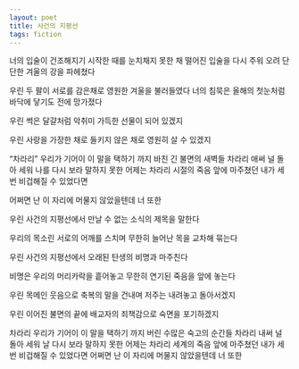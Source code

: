 ```yaml
---
layout: poet
title: 사건의 지평선
tags: fiction
---
```


너의 입술이 건조해지기
시작한 때를 눈치채지 못한 채
떨어진 입술을 다시 주워 오려
단단한 겨울의 강을 파헤쳤다

우린 두 팔이 서로를 감은채로
영원한 겨울을 불러들였다
너의 침묵은 올해의 첫눈처럼
바닥에 닿기도 전에 망가졌다

우린 썩은 달걀처럼
악취미 가득한 선물이
되어 있겠지

우린 사랑을 가장한 채로
들키지 않은 채로
영원히 살 수 있겠지

“차라리”
우리가 기어이 이 말을 택하기 까지
바친 긴 불면의 새벽들
차라리
애써 널 돌아 세워 나를 다시 보라
말하지 못한 어제는
차라리
시절의 죽음 앞에 마주쳤던 내가
세 번 비겁해질 수 있었다면

어쩌면 난 이 자리에 머물지 않았을텐데 너 또한

우린 사건의 지평선에서
만날 수 없는 소식의
제목을 말한다

우리의 목소린 서로의 어깨를 스치며
무한히 늘어난
목을 교차해 묶는다

우린 사건의 지평선에서
오래된 탄생의 비명과
마주친다

비명은 우리의 머리카락을 흩어놓고
무한히 연기된 죽음을
앞에 놓는다

우린 목메인 웃음으로
축복의 말을 건내며
저주는 내려놓고
돌아서겠지

우린 이어진 불면의 끝에
배교자의 죄책감으로
숙면을 포기하겠지

차라리
우리가 기어이 이 말을 택하기 까지
버린 수많은 숙고의 순간들
차라리
내써 널 돌아 세워 날 다시 보라
말하지 못한 어제는
차라리
세계의 죽음 앞에 마주쳤던 내가
세 번 비겁해질 수 있었다면
어쩌면
난 이 자리에 머물지 않았을텐데
너 또한
